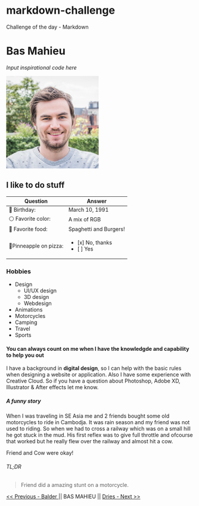 # markdown-challenge
Challenge of the day - Markdown



# Bas Mahieu 

*Input inspirational code here*

![alt text](assets/profile_v1.png)


## I like to do stuff

Question | Answer
------------ | -------------
:calendar: Birthday: | March 10, 1991
:white_circle: Favorite color:| A mix of RGB
:fork_and_knife: Favorite food: | Spaghetti and Burgers!
:pizza:Pinneapple on pizza: | <ul><li>[x] No, thanks</li><li>[ ] Yes</li></ul>

### Hobbies

* Design
    * UI/UX design
    * 3D design
    * Webdesign
* Animations
* Motorcycles
* Camping
* Travel
* Sports




#### You can always count on me when I have the knowledgde and capability to help you out

I have a background in **digital design**, so I can help with the basic rules when designing a website or application.
Also I have some experience with Creative Cloud. So if you have a question about Photoshop, Adobe XD, Illustrator & After effects let me know. 


##### A funny story

When I was traveling in SE Asia me and 2 friends bought some old motorcycles to ride in Cambodja.
It was rain season and my friend was not used to riding. So when we had to cross a railway which was on a small hill he got stuck in the mud. His first reflex was to give full throttle and ofcourse that worked but he really flew over the railway and almost hit a cow. 

Friend and Cow were okay!

###### TL;DR
> Friend did a amazing stunt on a motorcycle.



[ << Previous - Balder ](http://github.com) || BAS MAHIEU || [ Dries - Next >> ](https://github.com/DriesDD/markdown-challenge/blob/master/README.md)
